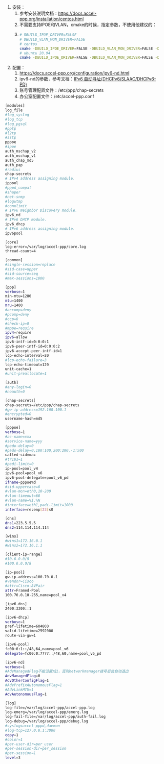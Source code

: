 1. 安装：
   1. 参考安装说明文档：https://docs.accel-ppp.org/installation/centos.html
   2. 不需要支持IPOE和VLAN，cmake的时候，指定参数，不使用他建议的：
   3. ```Bash
      # DBUILD_IPOE_DRIVER=FALSE
      # DBUILD_VLAN_MON_DRIVER=FALSE
      # centos
      cmake -DBUILD_IPOE_DRIVER=FALSE -DBUILD_VLAN_MON_DRIVER=FALSE -DCMAKE_INSTALL_PREFIX=/usr -DLUA=TRUE -DCPACK_TYPE=Centos7 ..
      # ubuntu 20.04
      cmake -DBUILD_IPOE_DRIVER=FALSE -DBUILD_VLAN_MON_DRIVER=FALSE -DCMAKE_INSTALL_PREFIX=/usr -DLUA=TRUE -DCPACK_TYPE=Ubuntu20 ..
      ```
2. 配置：
   1. https://docs.accel-ppp.org/configuration/ipv6-nd.html
   2. ipv6-nd的参数，参考文档：[IPv6 自动寻址(DHCPv6/SLAAC/DHCPv6-PD)](https://7x-networks.feishu.cn/docx/O8pwdvywsoHRlZxxq9WcEsdSnke?theme=LIGHT&contentTheme=DARK) 
   3. 账号管理配置文件：/etc/ppp/chap-secrets
   4. 办公室配置文件：/etc/accel-ppp.conf

```Bash
[modules]
log_file
#log_syslog
#log_tcp
#log_pgsql
#pptp
#l2tp
#sstp
pppoe
#ipoe
auth_mschap_v2
auth_mschap_v1
auth_chap_md5
auth_pap
#radius
chap-secrets
# IPv4 address assigning module.
ippool
#pppd_compat
#shaper
#net-snmp
#logwtmp
#connlimit
# IPv6 Neighbor Discovery module.
ipv6_nd
# IPv6 DHCP module.
ipv6_dhcp
# IPv6 address assigning module.
ipv6pool

[core]
log-error=/var/log/accel-ppp/core.log
thread-count=4

[common]
#single-session=replace
#sid-case=upper
#sid-source=seq
#max-sessions=1000

[ppp]
verbose=1
min-mtu=1280
mtu=1400
mru=1400
#accomp=deny
#pcomp=deny
#ccp=0
#check-ip=0
#mppe=require
ipv4=require
ipv6=allow
ipv6-intf-id=0:0:0:1
ipv6-peer-intf-id=0:0:0:2
ipv6-accept-peer-intf-id=1
lcp-echo-interval=20
#lcp-echo-failure=3
lcp-echo-timeout=120
unit-cache=1
#unit-preallocate=1

[auth]
#any-login=0
#noauth=0

[chap-secrets]
chap-secrets=/etc/ppp/chap-secrets
#gw-ip-address=192.168.100.1
#encrypted=0
username-hash=md5

[pppoe]
verbose=1
#ac-name=xxx
#service-name=yyy
#pado-delay=0
#pado-delay=0,100:100,200:200,-1:500
called-sid=mac
#tr101=1
#padi-limit=0
ip-pool=pool_v4
ipv6-pool=pool_v6
ipv6-pool-delegate=pool_v6_pd
ifname=pppoe%d
#sid-uppercase=0
#vlan-mon=eth0,10-200
#vlan-timeout=60
#vlan-name=%I.%N
#interface=eth1,padi-limit=1000
interface=re:enp[23]s0

[dns]
dns1=223.5.5.5
dns2=114.114.114.114

[wins]
#wins1=172.16.0.1
#wins2=172.16.1.1

[client-ip-range]
#10.0.0.0/8
#100.0.0.0/8

[ip-pool]
gw-ip-address=100.70.0.1
#vendor=Cisco
#attr=Cisco-AVPair
attr=Framed-Pool
100.70.0.10-255,name=pool_v4

[ipv6-dns]
2400:3200::1

[ipv6-dhcp]
verbose=1
pref-lifetime=604800
valid-lifetime=2592000
route-via-gw=1

[ipv6-pool]
fc00:0:1::/48,64,name=pool_v6
delegate=fc00:0:7777::/48,60,name=pool_v6_pd

[ipv6-nd]
verbose=1
#AdvManagedFlag不能设置成1，否则networkmanager拨号后会自动退出
AdvManagedFlag=0
AdvOtherConfigFlag=1
#AdvPrefixAutonomousFlag=1
#AdvLinkMTU=1
AdvAutonomousFlag=1

[log]
log-file=/var/log/accel-ppp/accel-ppp.log
log-emerg=/var/log/accel-ppp/emerg.log
log-fail-file=/var/log/accel-ppp/auth-fail.log
log-debug=/var/log/accel-ppp/debug.log
#syslog=accel-pppd,daemon
#log-tcp=127.0.0.1:3000
copy=1
#color=1
#per-user-dir=per_user
#per-session-dir=per_session
#per-session=1
level=3
```